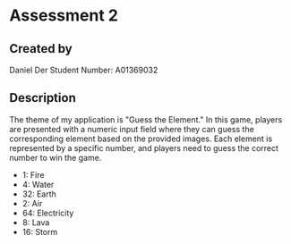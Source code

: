 # Assessment 2

## Created by
Daniel Der
Student Number: A01369032

## Description
The theme of my application is "Guess the Element." In this game, players are presented with a numeric input field where they can guess the corresponding element based on the provided images. Each element is represented by a specific number, and players need to guess the correct number to win the game.

- 1: Fire
- 4: Water
- 32: Earth
- 2: Air
- 64: Electricity
- 8: Lava
- 16: Storm
